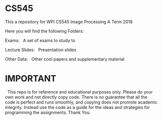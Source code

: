 # CS545
This a repository for WPI CS545 Image Processing A Term 2018


Here you will find the following Folders:


Exams:
&nbsp;	  A set of exams to study to


Lecture Slides:
&nbsp;	  Presentation slides


Other Data:
&nbsp;	  Other cool papers and supplementary material


# IMPORTANT

&nbsp;  This repo is for reference and educational purposes only. Please do your own work and not directly copy code. There is no guarantee that all the code is perfect and runs smoothly, and copying does not promote academic integrity. Instead use the code as a guide for the ideas and strategies for programming the assignments. Thank You.
